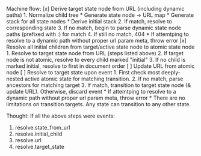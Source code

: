 Machine flow:
[x] Derive target state node from URL (including dynamic paths)
    1. Normalize child tree
        * Generate state node -> URL map
        * Generate stack for all state nodes
        * Derive initial stack
    2. If match, resolve to corresponding state
    3. If no match, begin to parse dynamic state node paths (prefixed with :) for match
    4. If still no match, 404
        *  If attemtping to resolve to a dynamic path without proper url param meta, throw error
[x] Resolve all initial children from target/active state node to atomic state node
    1. Resolve to target state node from URL (steps listed above)
    2. If target node is not atomic, resolve to every child marked "initial"
    3. If no child is marked initial, resolve to first in document order
[ ] Update URL from atomic node
[ ] Resolve to target state upon event
    1. First check most deeply-nested active atomic state for matching transition.
    2. If no match, parse ancestors for matching target
    3. If match, transition to target state node (& update URL). Otherwise, discard event
        * If attemtping to resolve to a dynamic path without proper url param meta, throw error
        * There are no limitations on transition targets. Any state can transition to any other state.

Thought: If all the above steps were events:
1. resolve.state_from_url
2. resolve.initial_child
3. resolve.url
4. resolve.target_state